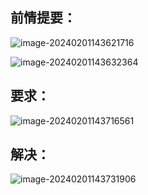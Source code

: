 ## 前情提要：

![image-20240201143621716](C:\Users\Lenovo\AppData\Roaming\Typora\typora-user-images\image-20240201143621716.png)

![image-20240201143632364](C:\Users\Lenovo\AppData\Roaming\Typora\typora-user-images\image-20240201143632364.png)

## 要求：

![image-20240201143716561](C:\Users\Lenovo\AppData\Roaming\Typora\typora-user-images\image-20240201143716561.png)

## 解决：

![image-20240201143731906](C:\Users\Lenovo\AppData\Roaming\Typora\typora-user-images\image-20240201143731906.png)